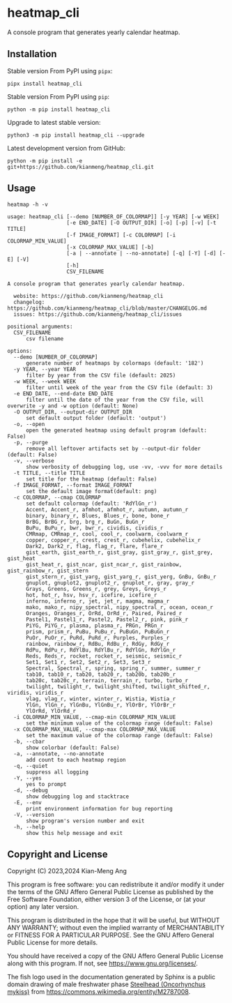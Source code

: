 # heatmap_cli

A console program that generates yearly calendar heatmap.

## Installation

Stable version From PyPI using `pipx`:

```console
pipx install heatmap_cli
```

Stable version From PyPI using `pip`:

```console
python -m pip install heatmap_cli
```

Upgrade to latest stable version:

```console
python3 -m pip install heatmap_cli --upgrade
```

Latest development version from GitHub:

```console
python -m pip install -e git+https://github.com/kianmeng/heatmap_cli.git
```

## Usage

```console
heatmap -h -v
```

<!--help !-->

```console
usage: heatmap_cli [--demo [NUMBER_OF_COLORMAP]] [-y YEAR] [-w WEEK]
                   [-e END_DATE] [-O OUTPUT_DIR] [-o] [-p] [-v] [-t TITLE]
                   [-f IMAGE_FORMAT] [-c COLORMAP] [-i COLORMAP_MIN_VALUE]
                   [-x COLORMAP_MAX_VALUE] [-b]
                   [-a | --annotate | --no-annotate] [-q] [-Y] [-d] [-E] [-V]
                   [-h]
                   CSV_FILENAME

A console program that generates yearly calendar heatmap.

  website: https://github.com/kianmeng/heatmap_cli
  changelog: https://github.com/kianmeng/heatmap_cli/blob/master/CHANGELOG.md
  issues: https://github.com/kianmeng/heatmap_cli/issues

positional arguments:
  CSV_FILENAME
      csv filename

options:
  --demo [NUMBER_OF_COLORMAP]
      generate number of heatmaps by colormaps (default: '182')
  -y YEAR, --year YEAR
      filter by year from the CSV file (default: 2025)
  -w WEEK, --week WEEK
      filter until week of the year from the CSV file (default: 3)
  -e END_DATE, --end-date END_DATE
      filter until the date of the year from the CSV file, will overwrite -y and -w option (default: None)
  -O OUTPUT_DIR, --output-dir OUTPUT_DIR
      set default output folder (default: 'output')
  -o, --open
      open the generated heatmap using default program (default: False)
  -p, --purge
      remove all leftover artifacts set by --output-dir folder (default: False)
  -v, --verbose
      show verbosity of debugging log, use -vv, -vvv for more details
  -t TITLE, --title TITLE
      set title for the heatmap (default: False)
  -f IMAGE_FORMAT, --format IMAGE_FORMAT
      set the default image format(default: png)
  -c COLORMAP, --cmap COLORMAP
      set default colormap (default: 'RdYlGn_r')
      Accent, Accent_r, afmhot, afmhot_r, autumn, autumn_r
      binary, binary_r, Blues, Blues_r, bone, bone_r
      BrBG, BrBG_r, brg, brg_r, BuGn, BuGn_r
      BuPu, BuPu_r, bwr, bwr_r, cividis, cividis_r
      CMRmap, CMRmap_r, cool, cool_r, coolwarm, coolwarm_r
      copper, copper_r, crest, crest_r, cubehelix, cubehelix_r
      Dark2, Dark2_r, flag, flag_r, flare, flare_r
      gist_earth, gist_earth_r, gist_gray, gist_gray_r, gist_grey, gist_heat
      gist_heat_r, gist_ncar, gist_ncar_r, gist_rainbow, gist_rainbow_r, gist_stern
      gist_stern_r, gist_yarg, gist_yarg_r, gist_yerg, GnBu, GnBu_r
      gnuplot, gnuplot2, gnuplot2_r, gnuplot_r, gray, gray_r
      Grays, Greens, Greens_r, grey, Greys, Greys_r
      hot, hot_r, hsv, hsv_r, icefire, icefire_r
      inferno, inferno_r, jet, jet_r, magma, magma_r
      mako, mako_r, nipy_spectral, nipy_spectral_r, ocean, ocean_r
      Oranges, Oranges_r, OrRd, OrRd_r, Paired, Paired_r
      Pastel1, Pastel1_r, Pastel2, Pastel2_r, pink, pink_r
      PiYG, PiYG_r, plasma, plasma_r, PRGn, PRGn_r
      prism, prism_r, PuBu, PuBu_r, PuBuGn, PuBuGn_r
      PuOr, PuOr_r, PuRd, PuRd_r, Purples, Purples_r
      rainbow, rainbow_r, RdBu, RdBu_r, RdGy, RdGy_r
      RdPu, RdPu_r, RdYlBu, RdYlBu_r, RdYlGn, RdYlGn_r
      Reds, Reds_r, rocket, rocket_r, seismic, seismic_r
      Set1, Set1_r, Set2, Set2_r, Set3, Set3_r
      Spectral, Spectral_r, spring, spring_r, summer, summer_r
      tab10, tab10_r, tab20, tab20_r, tab20b, tab20b_r
      tab20c, tab20c_r, terrain, terrain_r, turbo, turbo_r
      twilight, twilight_r, twilight_shifted, twilight_shifted_r, viridis, viridis_r
      vlag, vlag_r, winter, winter_r, Wistia, Wistia_r
      YlGn, YlGn_r, YlGnBu, YlGnBu_r, YlOrBr, YlOrBr_r
      YlOrRd, YlOrRd_r
  -i COLORMAP_MIN_VALUE, --cmap-min COLORMAP_MIN_VALUE
      set the minimum value of the colormap range (default: False)
  -x COLORMAP_MAX_VALUE, --cmap-max COLORMAP_MAX_VALUE
      set the maximum value of the colormap range (default: False)
  -b, --cbar
      show colorbar (default: False)
  -a, --annotate, --no-annotate
      add count to each heatmap region
  -q, --quiet
      suppress all logging
  -Y, --yes
      yes to prompt
  -d, --debug
      show debugging log and stacktrace
  -E, --env
      print environment information for bug reporting
  -V, --version
      show program's version number and exit
  -h, --help
      show this help message and exit
```

<!--help !-->

## Copyright and License

Copyright (C) 2023,2024 Kian-Meng Ang

This program is free software: you can redistribute it and/or modify it under
the terms of the GNU Affero General Public License as published by the Free
Software Foundation, either version 3 of the License, or (at your option) any
later version.

This program is distributed in the hope that it will be useful, but WITHOUT ANY
WARRANTY; without even the implied warranty of MERCHANTABILITY or FITNESS FOR A
PARTICULAR PURPOSE. See the GNU Affero General Public License for more details.

You should have received a copy of the GNU Affero General Public License along
with this program. If not, see <https://www.gnu.org/licenses/>.

The fish logo used in the documentation generated by Sphinx is a public domain
drawing of male freshwater phase [Steelhead (Oncorhynchus
mykiss)](https://en.wikipedia.org/w/index.php?oldid=1147106962) from
<https://commons.wikimedia.org/entity/M2787008>.
